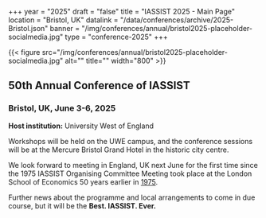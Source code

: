 +++
year = "2025"
draft = "false"
title = "IASSIST 2025 - Main Page"
location = "Bristol, UK"
datalink = "/data/conferences/archive/2025-Bristol.json"
banner = "/img/conferences/annual/bristol2025-placeholder-socialmedia.jpg"
type = "conference-2025"
+++

{{< figure src="/img/conferences/annual/bristol2025-placeholder-socialmedia.jpg" alt="" title="" width="800" >}}

## 50th Annual Conference of IASSIST

<!--### theme -->

### Bristol, UK, June 3-6, 2025

**Host institution:** University West of England

Workshops will be held on the UWE campus, and the conference sessions will be at the Mercure Bristol Grand Hotel in the historic city centre.

We look forward to meeting in England, UK next June for the first time since the 1975 IASSIST Organising Committee Meeting took place at the London School of Economics 50 years earlier in [1975](https://iassistdata.org/conferences/1974-1999-conferences). 

Further news about the programme and local arrangements to come in due course, but it will be the **Best. IASSIST. Ever.**

<br />

